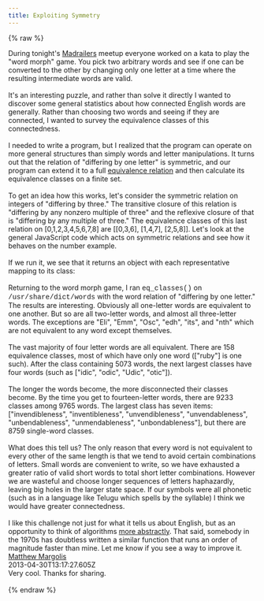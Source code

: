 ```yaml
---
title: Exploiting Symmetry
---
```


{% raw %}
<div class="css-full-post-content js-full-post-content">
During tonight's <a href="http://www.meetup.com/Mad-Railers/events/103141692/">Madrailers</a> meetup everyone worked on a kata to play the "word morph" game. You pick two arbitrary words and see if one can be converted to the other by changing only one letter at a time where the resulting intermediate words are valid.<br /><br />It's an interesting puzzle, and rather than solve it directly I wanted to discover some general statistics about how connected English words are generally. Rather than choosing two words and seeing if they are connected, I wanted to survey the equivalence classes of this connectedness.<br /><br />I needed to write a program, but I realized that the program can operate on more general structures than simply words and letter manipulations. It turns out that the relation of "differing by one letter" is symmetric, and our program can extend it to a full <a href="https://en.wikipedia.org/wiki/Equivalence_relation">equivalence relation</a> and then calculate its equivalence classes on a finite set.<br /><br />To get an idea how this works, let's consider the symmetric relation on integers of "differing by three." The transitive closure of this relation is "differing by any nonzero multiple of three" and the reflexive closure of that is "differing by any multiple of three." The equivalence classes of this last relation on [0,1,2,3,4,5,6,7,8] are [[0,3,6], [1,4,7], [2,5,8]]. Let's look at the general JavaScript code which acts on symmetric relations and see how it behaves on the number example.<br /><br /><script src="https://gist.github.com/begriffs/5486492.js"></script> If we run it, we see that it returns an object with each representative mapping to its class:<br /><br /><script src="https://gist.github.com/begriffs/5486545.js"></script> Returning to the word morph game, I ran&nbsp;<span style="font-family: Courier New, Courier, monospace;">eq_classes()</span> on <span style="font-family: Courier New, Courier, monospace;">/usr/share/dict/words</span> with the word relation of "differing by one letter." The results are interesting. Obviously all one-letter words are equivalent to one another. But so are all two-letter words, and almost all three-letter words. The exceptions are "Eli", "Emm", "Osc", "edh", "its", and "nth" which are not equivalent to any word except themselves. <br /><br />The vast majority of four letter words are all equivalent. There are 158 equivalence classes, most of which have only one word (["ruby"] is one such). After the class containing 5073 words, the next largest classes have four words (such as ["idic", "odic", "Udic", "otic"]). <br /><br />The longer the words become, the more disconnected their classes become. By the time you get to fourteen-letter words, there are 9233 classes among 9765 words. The largest class has seven items: ["invendibleness", "inventibleness", "unvendibleness", "unvendableness", "unbendableness", "unmendableness", "unbondableness"], but there are 8759 single-word classes. <br /><br />What does this tell us? The only reason that every word is not equivalent to every other of the same length is that we tend to avoid certain combinations of letters. Small words are convenient to write, so we have exhausted a greater ratio of valid short words to total short letter combinations. However we are wasteful and choose longer sequences of letters haphazardly, leaving big holes in the larger state space. If our symbols were all phonetic (such as in a language like Telugu which spells by the syllable) I think we would have greater connectedness. <br /><br />I like this challenge not just for what it tells us about English, but as an opportunity to think of algorithms <a href="http://blog.begriffs.com/2013/02/what-might-programming-become.html">more abstractly</a>. That said, somebody in the 1970s has doubtless written a similar function that runs an order of magnitude faster than mine. Let me know if you see a way to improve it.
</div>
<div class="css-full-comments-content js-full-comments-content">
<div class="css-full-comment js-full-comment">
  <div class="css-comment-user-link js-comment-user-link">
  <a href="http://www.blogger.com/profile/15710420518274380978">
  <div class="css-comment-name js-comment-name">
    Matthew Margolis
  </div>
  </a>
  <div class="css-comment-date js-comment-date">
    2013-04-30T13:17:27.605Z
  </div>
  </div>
  <div class="css-comment-content js-comment-content">
    Very cool.  Thanks for sharing.
  </div>
  <br/>
</div>
</div>
{% endraw %}
